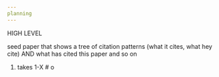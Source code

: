 ```yaml
---
planning
---
```


HIGH LEVEL

seed paper that shows a tree of citation patterns (what it cites, what hey cite) AND what has cited this paper and so on

1. takes 1-X # o
